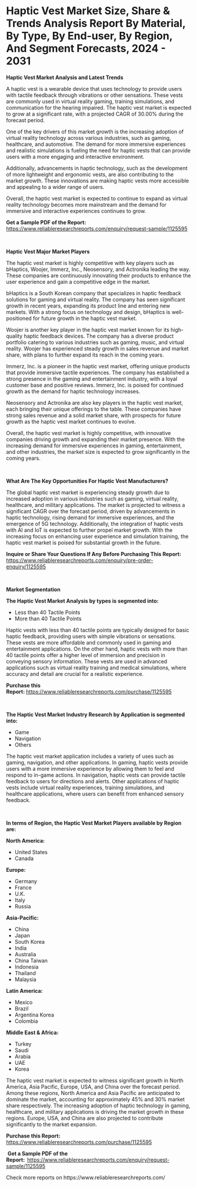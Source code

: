 <p><h1>Haptic Vest Market Size, Share & Trends Analysis Report By Material, By Type, By End-user, By Region, And Segment Forecasts, 2024 - 2031</h1></p><p><strong>Haptic Vest Market Analysis and Latest Trends</strong></p>
<p><p>A haptic vest is a wearable device that uses technology to provide users with tactile feedback through vibrations or other sensations. These vests are commonly used in virtual reality gaming, training simulations, and communication for the hearing impaired. The haptic vest market is expected to grow at a significant rate, with a projected CAGR of 30.00% during the forecast period.</p><p>One of the key drivers of this market growth is the increasing adoption of virtual reality technology across various industries, such as gaming, healthcare, and automotive. The demand for more immersive experiences and realistic simulations is fueling the need for haptic vests that can provide users with a more engaging and interactive environment.</p><p>Additionally, advancements in haptic technology, such as the development of more lightweight and ergonomic vests, are also contributing to the market growth. These innovations are making haptic vests more accessible and appealing to a wider range of users.</p><p>Overall, the haptic vest market is expected to continue to expand as virtual reality technology becomes more mainstream and the demand for immersive and interactive experiences continues to grow.</p></p>
<p><strong>Get a Sample PDF of the Report:&nbsp;</strong> <a href="https://www.reliableresearchreports.com/enquiry/request-sample/1125595">https://www.reliableresearchreports.com/enquiry/request-sample/1125595</a></p>
<p>&nbsp;</p>
<p><strong>Haptic Vest Major Market Players</strong></p>
<p><p>The haptic vest market is highly competitive with key players such as bHaptics, Woojer, Immerz, Inc., Neosensory, and Actronika leading the way. These companies are continuously innovating their products to enhance the user experience and gain a competitive edge in the market.</p><p>bHaptics is a South Korean company that specializes in haptic feedback solutions for gaming and virtual reality. The company has seen significant growth in recent years, expanding its product line and entering new markets. With a strong focus on technology and design, bHaptics is well-positioned for future growth in the haptic vest market.</p><p>Woojer is another key player in the haptic vest market known for its high-quality haptic feedback devices. The company has a diverse product portfolio catering to various industries such as gaming, music, and virtual reality. Woojer has experienced steady growth in sales revenue and market share, with plans to further expand its reach in the coming years.</p><p>Immerz, Inc. is a pioneer in the haptic vest market, offering unique products that provide immersive tactile experiences. The company has established a strong presence in the gaming and entertainment industry, with a loyal customer base and positive reviews. Immerz, Inc. is poised for continued growth as the demand for haptic technology increases.</p><p>Neosensory and Actronika are also key players in the haptic vest market, each bringing their unique offerings to the table. These companies have strong sales revenue and a solid market share, with prospects for future growth as the haptic vest market continues to evolve.</p><p>Overall, the haptic vest market is highly competitive, with innovative companies driving growth and expanding their market presence. With the increasing demand for immersive experiences in gaming, entertainment, and other industries, the market size is expected to grow significantly in the coming years.</p></p>
<p>&nbsp;</p>
<p><strong>What Are The Key Opportunities For Haptic Vest Manufacturers?</strong></p>
<p><p>The global haptic vest market is experiencing steady growth due to increased adoption in various industries such as gaming, virtual reality, healthcare, and military applications. The market is projected to witness a significant CAGR over the forecast period, driven by advancements in haptic technology, rising demand for immersive experiences, and the emergence of 5G technology. Additionally, the integration of haptic vests with AI and IoT is expected to further propel market growth. With the increasing focus on enhancing user experience and simulation training, the haptic vest market is poised for substantial growth in the future.</p></p>
<p><strong>Inquire or Share Your Questions If Any Before Purchasing This Report:</strong> <a href="https://www.reliableresearchreports.com/enquiry/pre-order-enquiry/1125595">https://www.reliableresearchreports.com/enquiry/pre-order-enquiry/1125595</a></p>
<p>&nbsp;</p>
<p><strong>Market Segmentation</strong></p>
<p><strong>The Haptic Vest Market Analysis by types is segmented into:</strong></p>
<p><ul><li>Less than 40 Tactile Points</li><li>More than 40 Tactile Points</li></ul></p>
<p><p>Haptic vests with less than 40 tactile points are typically designed for basic haptic feedback, providing users with simple vibrations or sensations. These vests are more affordable and commonly used in gaming and entertainment applications. On the other hand, haptic vests with more than 40 tactile points offer a higher level of immersion and precision in conveying sensory information. These vests are used in advanced applications such as virtual reality training and medical simulations, where accuracy and detail are crucial for a realistic experience.</p></p>
<p><strong>Purchase this Report:&nbsp;</strong><a href="https://www.reliableresearchreports.com/purchase/1125595">https://www.reliableresearchreports.com/purchase/1125595</a></p>
<p>&nbsp;</p>
<p><strong>The Haptic Vest Market Industry Research by Application is segmented into:</strong></p>
<p><ul><li>Game</li><li>Navigation</li><li>Others</li></ul></p>
<p><p>The haptic vest market application includes a variety of uses such as gaming, navigation, and other applications. In gaming, haptic vests provide users with a more immersive experience by allowing them to feel and respond to in-game actions. In navigation, haptic vests can provide tactile feedback to users for directions and alerts. Other applications of haptic vests include virtual reality experiences, training simulations, and healthcare applications, where users can benefit from enhanced sensory feedback.</p></p>
<p>&nbsp;</p>
<p><strong>In terms of Region, the Haptic Vest Market Players available by Region are:</strong></p>
<p>
    <p> <strong> North America: </strong>
        <ul>
            <li>United States</li>
            <li>Canada</li>
        </ul>
        </p> 
    <p> <strong> Europe: </strong>
        <ul>
            <li>Germany</li>
            <li>France</li>
            <li>U.K.</li>
            <li>Italy</li>
            <li>Russia</li>
        </ul>
        </p> 
    <p> <strong> Asia-Pacific: </strong>
        <ul>
            <li>China</li>
            <li>Japan</li>
            <li>South Korea</li>
            <li>India</li>
            <li>Australia</li>
            <li>China Taiwan</li>
            <li>Indonesia</li>
            <li>Thailand</li>
            <li>Malaysia</li>
        </ul>
        </p> 
    <p> <strong> Latin America: </strong>
        <ul>
            <li>Mexico</li>
            <li>Brazil</li>
            <li>Argentina Korea</li>
            <li>Colombia</li>
        </ul>
        </p> 
    <p> <strong> Middle East & Africa: </strong>
        <ul>
            <li>Turkey</li>
            <li>Saudi</li>
            <li>Arabia</li>
            <li>UAE</li>
            <li>Korea</li>
        </ul>
    </p>
    </p>
<p><p>The haptic vest market is expected to witness significant growth in North America, Asia Pacific, Europe, USA, and China over the forecast period. Among these regions, North America and Asia Pacific are anticipated to dominate the market, accounting for approximately 45% and 30% market share respectively. The increasing adoption of haptic technology in gaming, healthcare, and military applications is driving the market growth in these regions. Europe, USA, and China are also projected to contribute significantly to the market expansion.</p></p>
<p><strong>Purchase this Report: </strong><a href="https://www.reliableresearchreports.com/purchase/1125595">https://www.reliableresearchreports.com/purchase/1125595</a></p>
<p>&nbsp;<strong>Get a Sample PDF of the Report:&nbsp;&nbsp;</strong><a href="https://www.reliableresearchreports.com/enquiry/request-sample/1125595">https://www.reliableresearchreports.com/enquiry/request-sample/1125595</a></p>
<p><strong></strong></p>
<p>Check more reports on https://www.reliableresearchreports.com/</p>